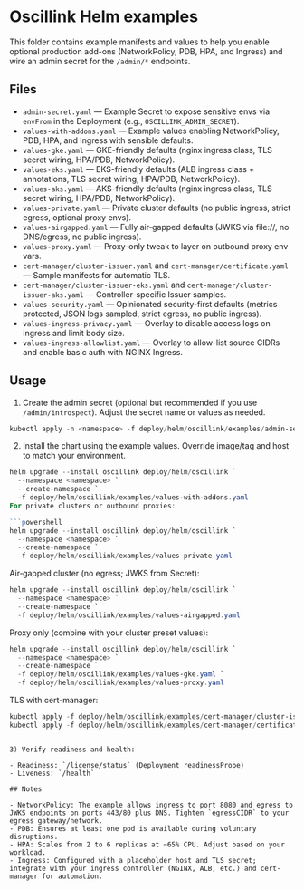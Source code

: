 # Oscillink Helm examples

This folder contains example manifests and values to help you enable optional production add-ons (NetworkPolicy, PDB, HPA, and Ingress) and wire an admin secret for the `/admin/*` endpoints.

## Files

- `admin-secret.yaml` — Example Secret to expose sensitive envs via `envFrom` in the Deployment (e.g., `OSCILLINK_ADMIN_SECRET`).
- `values-with-addons.yaml` — Example values enabling NetworkPolicy, PDB, HPA, and Ingress with sensible defaults.
- `values-gke.yaml` — GKE-friendly defaults (nginx ingress class, TLS secret wiring, HPA/PDB, NetworkPolicy).
- `values-eks.yaml` — EKS-friendly defaults (ALB ingress class + annotations, TLS secret wiring, HPA/PDB, NetworkPolicy).
- `values-aks.yaml` — AKS-friendly defaults (nginx ingress class, TLS secret wiring, HPA/PDB, NetworkPolicy).
- `values-private.yaml` — Private cluster defaults (no public ingress, strict egress, optional proxy envs).
- `values-airgapped.yaml` — Fully air‑gapped defaults (JWKS via file://, no DNS/egress, no public ingress).
- `values-proxy.yaml` — Proxy-only tweak to layer on outbound proxy env vars.
- `cert-manager/cluster-issuer.yaml` and `cert-manager/certificate.yaml` — Sample manifests for automatic TLS.
- `cert-manager/cluster-issuer-eks.yaml` and `cert-manager/cluster-issuer-aks.yaml` — Controller-specific Issuer samples.
- `values-security.yaml` — Opinionated security-first defaults (metrics protected, JSON logs sampled, strict egress, no public ingress).
- `values-ingress-privacy.yaml` — Overlay to disable access logs on ingress and limit body size.
- `values-ingress-allowlist.yaml` — Overlay to allow-list source CIDRs and enable basic auth with NGINX Ingress.

## Usage

1) Create the admin secret (optional but recommended if you use `/admin/introspect`). Adjust the secret name or values as needed.

```powershell
kubectl apply -n <namespace> -f deploy/helm/oscillink/examples/admin-secret.yaml
```

2) Install the chart using the example values. Override image/tag and host to match your environment.

```powershell
helm upgrade --install oscillink deploy/helm/oscillink `
  --namespace <namespace> `
  --create-namespace `
  -f deploy/helm/oscillink/examples/values-with-addons.yaml
For private clusters or outbound proxies:

```powershell
helm upgrade --install oscillink deploy/helm/oscillink `
  --namespace <namespace> `
  --create-namespace `
  -f deploy/helm/oscillink/examples/values-private.yaml
```

Air‑gapped cluster (no egress; JWKS from Secret):

```powershell
helm upgrade --install oscillink deploy/helm/oscillink `
  --namespace <namespace> `
  --create-namespace `
  -f deploy/helm/oscillink/examples/values-airgapped.yaml
```

Proxy only (combine with your cluster preset values):

```powershell
helm upgrade --install oscillink deploy/helm/oscillink `
  --namespace <namespace> `
  --create-namespace `
  -f deploy/helm/oscillink/examples/values-gke.yaml `
  -f deploy/helm/oscillink/examples/values-proxy.yaml
```

TLS with cert-manager:

```powershell
kubectl apply -f deploy/helm/oscillink/examples/cert-manager/cluster-issuer.yaml
kubectl apply -f deploy/helm/oscillink/examples/cert-manager/certificate.yaml
```
```

3) Verify readiness and health:

- Readiness: `/license/status` (Deployment readinessProbe)
- Liveness: `/health`

## Notes

- NetworkPolicy: The example allows ingress to port 8080 and egress to JWKS endpoints on ports 443/80 plus DNS. Tighten `egressCIDR` to your egress gateway/network.
- PDB: Ensures at least one pod is available during voluntary disruptions.
- HPA: Scales from 2 to 6 replicas at ~65% CPU. Adjust based on your workload.
- Ingress: Configured with a placeholder host and TLS secret; integrate with your ingress controller (NGINX, ALB, etc.) and cert-manager for automation.
